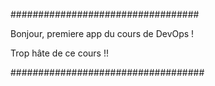 ##################################

Bonjour, premiere app du cours de DevOps !

Trop hâte de ce cours !!

###################################